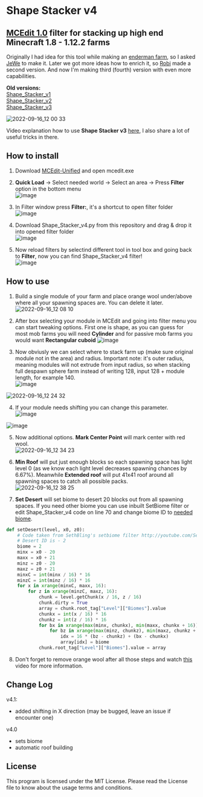 # Shape Stacker v4
## [MCEdit 1.0](https://github.com/Podshot/MCEdit-Unified) filter for stacking up high end Minecraft 1.8 - 1.12.2 farms

Originally I had idea for this tool while making an [enderman farm](https://youtu.be/IKguVfcysfw), so I asked [JeWe](https://github.com/JeWe37) to make it. Later we got more ideas how to enrich it, so [Robi](https://github.com/Robitobi01) made a second version. And now I'm making third (fourth) version with even more capabilities.

**Old versions:**  
[Shape_Stacker_v1](https://pastebin.com/rFKW5HrJ)  
[Shape_Stacker_v2](https://pastebin.com/a94E0XfC)  
[Shape_Stacker_v3](https://www.mediafire.com/file/cnedacw6h72c0p0/Shape_Stacker_v3.py/file)  

![2022-09-16_12 00 33](https://user-images.githubusercontent.com/103208695/190599996-bfbc75c6-efc5-4edb-ac83-22d4c782a912.png)

Video explanation how to use **Shape Stacker v3** [here](https://youtu.be/uJSre9uzo-E), I also share a lot of useful tricks in there.

## How to install
1. Download [MCEdit-Unified](http://podshot.github.io/MCEdit-Unified/) and open mcedit.exe
2. **Quick Load** -> Select needed world -> Select an area -> Press **Filter** option in the bottom menu  
![image](https://user-images.githubusercontent.com/103208695/190597999-475972f7-1f29-4544-90bf-3a486e5571a1.png)

3. In Filter window press **Filter:**, it's a shortcut to open filter folder  
![image](https://user-images.githubusercontent.com/103208695/190598352-38073397-3c03-4b17-8369-2e36028528a5.png)

4. Download Shape_Stacker_v4.py from this repository and drag & drop it into opened filter folder  
![image](https://user-images.githubusercontent.com/103208695/190598738-68d67ca8-09b7-4407-bcb4-2947a1326c12.png)

5. Now reload filters by selectind different tool in tool box and going back to **Filter**, now you can find Shape_Stacker_v4 filter!  
![image](https://user-images.githubusercontent.com/103208695/190599111-680e2c88-40b3-480b-b443-8e2f1f9679a3.png)

## How to use
1. Build a single module of your farm and place orange wool under/above where all your spawning spaces are. You can delete it later.  
![2022-09-16_12 08 10](https://user-images.githubusercontent.com/103208695/190601549-36a66a53-0fc4-4e0f-b8e9-72e615ce5a8d.png)

2. After box selecting your module in MCEdit and going into filter menu you can start tweaking options. First one is shape, as you can guess for most mob farms you will need **Cylinder** and for passive mob farms you would want **Rectangular cuboid**
![image](https://user-images.githubusercontent.com/103208695/190603515-4db234be-798c-45c2-830f-037da0cc5dbf.png)

3. Now obviusly we can select where to stack farm up (make sure original module not in the area) and radius. Important note: it's outer radius, meaning modules will not extrude from input radius, so when stacking full despawn sphere farm instead of writing 128, input 128 + module length, for example 140.  
![image](https://user-images.githubusercontent.com/103208695/190603993-495b02a8-c513-4eb8-ae55-56158af2c1d6.png)  

![2022-09-16_12 24 32](https://user-images.githubusercontent.com/103208695/190604922-2c19068c-713b-4136-a28e-356d0de594cf.png)

4. If your module needs shifting you can change this parameter.  
![image](https://user-images.githubusercontent.com/103208695/194157309-193aba52-29eb-44ea-bb56-fb47aaceb7f8.png)

![image](https://user-images.githubusercontent.com/103208695/194157096-a744340c-3d55-464f-abfd-ce40c807bac3.png)

5. Now additional options. **Mark Center Point** will mark center with red wool.  
![2022-09-16_12 34 23](https://user-images.githubusercontent.com/103208695/190606930-a45f316f-7364-4feb-87a9-8918c0648a61.png)

6. **Min Roof** will put just enough blocks so each spawning space has light level 0 (as we know each light level decreases spawning chances by 6.67%). Meanwhile **Extended roof** will put 41x41 roof around all spawning spaces to catch all possible packs.  
![2022-09-16_12 38 25](https://user-images.githubusercontent.com/103208695/190607698-f7b95b83-a1bd-4064-a892-742d7fa2591d.png)

7. **Set Desert** will set biome to desert 20 blocks out from all spawning spaces. If you need other biome you can use inbuilt SetBiome filter or edit Shape_Stacker_v4 code on line 70 and change biome ID to [needed biome](https://minecraft.fandom.com/wiki/Biome/IDs_before_1.13).

```py
def setDesert(level, x0, z0):
    # Code taken from SethBling's setbiome filter http://youtube.com/SethBling
    # Desert ID is - 2
    biome = 2
    minx = x0 - 20
    maxx = x0 + 21
    minz = z0 - 20
    maxz = z0 + 21
    minxC = int(minx / 16) * 16
    minzC = int(minz / 16) * 16
    for x in xrange(minxC, maxx, 16):
        for z in xrange(minzC, maxz, 16):
            chunk = level.getChunk(x / 16, z / 16)
            chunk.dirty = True
            array = chunk.root_tag["Level"]["Biomes"].value
            chunkx = int(x / 16) * 16
            chunkz = int(z / 16) * 16
            for bx in xrange(max(minx, chunkx), min(maxx, chunkx + 16)):
                for bz in xrange(max(minz, chunkz), min(maxz, chunkz + 16)):
                    idx = 16 * (bz - chunkz) + (bx - chunkx)
                    array[idx] = biome
            chunk.root_tag["Level"]["Biomes"].value = array     
```

8. Don't forget to remove orange wool after all those steps and watch [this](https://youtu.be/uJSre9uzo-E) video for more information.

## Change Log
v4.1:
- added shifting in X direction (may be bugged, leave an issue if encounter one)

v4.0
- sets biome
- automatic roof building

## License
This program is licensed under the MIT License. Please read the License file to know about the usage terms and conditions.
